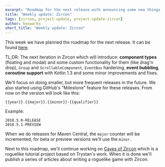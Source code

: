 ```yaml
---
excerpt: "Roadmap for the next release with announcing some new things."
title: "Weekly update: Zircon"
tags: [zircon, project-update, project-update-zircon]
author: hexworks
short_title: "Weekly update: Zircon"
---
```


This week we have planned the roadmap for the next release. It can be found [here](https://github.com/Hexworks/zircon/milestone/10).

TL;DR: The next iteration in Zircon which will introduce: **component types** (floating and modal)
 and some custom functionality for them (like drag'n drop), `Group` and `ScrollableComponent`, `EventBus`
 hardening, **event bubbling**, **coroutine support** with Kotlin 1.3 and some minor improvements and fixes.
 
We'll focus on doing smaller, but more frequent releases in the future. We also started using GitHub's "Milestone"
feature for these releases. From now on the version will look like this:

```
{{year}}.{{major}}.{{minor}}-{{qualifier}}
```

Example:

```
2018.5.0-RELEASE
2018.5.1-PREVIEW
```

When we do releases for Maven Central, the `major` counter will be incremented, for beta or preview versions
we'll use the `minor`.

Next to this roadmap, we'll continue working on [Caves of Zircon](https://github.com/Hexworks/caves-of-zircon)
which is a roguelike tutorial project based on Trystan's work. When it is done we'll publish a series of articles
about writing a roguelike game with Zircon. 
